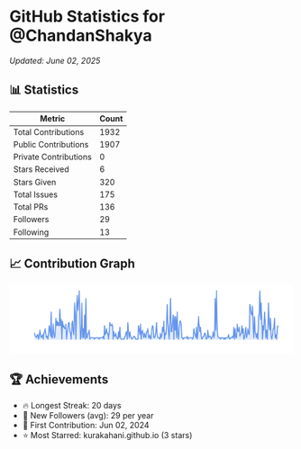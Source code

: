 # GitHub Statistics for @ChandanShakya
*Updated: June 02, 2025*

## 📊 Statistics
| Metric | Count |
|--------|--------|
| Total Contributions | 1932 |
| Public Contributions | 1907 |
| Private Contributions | 0 |
| Stars Received | 6 |
| Stars Given | 320 |
| Total Issues | 175 |
| Total PRs | 136 |
| Followers | 29 |
| Following | 13 |

## 📈 Contribution Graph

![Contribution Graph](./contribution_graph.png)

## 🏆 Achievements

- 🔥 Longest Streak: 20 days
- 👥 New Followers (avg): 29 per year
- 📅 First Contribution: Jun 02, 2024
- ⭐ Most Starred: kurakahani.github.io (3 stars)
